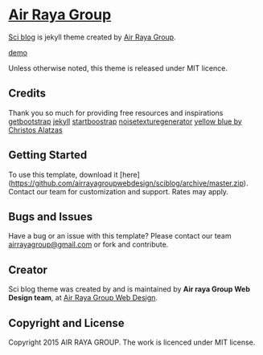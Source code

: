 # [Air Raya Group](http://webdesign.airrayagroup.com/)

[Sci blog](http://airrayagroupwebdesign.github.io/sciblog/) is jekyll theme created by [Air Raya Group](http://webdesign.airrayagroup.com/).

[demo](http://airrayagroupwebdesign.github.io/sciblog/) 

Unless otherwise noted, this theme is released under MIT licence. 

## Credits
Thank you so much for providing free resources and inspirations
[getbootstrap](http://getbootstrap.com/)
[jekyll](https://jekyllrb.com/)
[startboostrap](http://startbootstrap.com/)
[noisetexturegenerator](http://www.noisetexturegenerator.com/)
[yellow blue by Christos Alatzas](http://demo-yb.yellowblue.eu/)

## Getting Started

To use this template, download it [here] (https://github.com/airrayagroupwebdesign/sciblog/archive/master.zip). Contact our team for customization and support. Rates may apply.

## Bugs and Issues

Have a bug or an issue with this template? Please contact our team airrayagroup@gmail.com or fork and contribute.

## Creator

Sci blog theme was created by and is maintained by **Air raya Group Web Design team**, at [Air Raya Group Web Design](http://webdesign.airrayagroup.com/).


## Copyright and License

Copyright 2015 AIR RAYA GROUP. The work is licenced under MIT[](https://github.com/airrayagroupwebdesign/sciblog/blob/master/LICENSE) license.